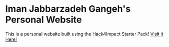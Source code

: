 # Iman Jabbarzadeh Gangeh's Personal Website 
This is a personal website built using the Hack4Impact Starter Pack! 
[Visit it Here!](https://imangangeh.github.io)
